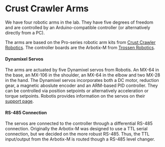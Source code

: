 # Crust Crawler Arms
We have four robotic arms in the lab. They have five degrees of freedom and are controlled by an Arduino-compatible controller (or alternatively directly from a PC).

The arms are based on the Pro-series robotic arm kits from [Crust Crawler Robotics](http://www.crustcrawler.com/products/ProRoboticArm/). The controller boards are the Arbotix-M from [Trossen Robotics](http://www.trossenrobotics.com/p/arbotix-robot-controller.aspx).

#### Dynamixel Servos
The arms are actuated by five Dynamixel servos from Robotis. An MX-64 in the base, an MX-106 in the shoulder, an MX-64 in the elbow and two MX-28 in the hand. The Dynamixel servos incorporates both a DC motor, reduction gear, a magnetic aboslute encoder and an ARM-based PID controller. They can be controlled via position setpoints or alternatively acceleration or torque setpoints. Robotis provides information on the servos on their [support page](http://support.robotis.com/en/).

#### RS-485 Connection
The servos are connected to the controller through a differential RS-485 connection. Originally the Arbotix-M was designed to use a TTL serial connection, but we decided on the more robust RS-485. Thus, the TTL input/output from the Arbotix-M is routed though a RS-485 level changer.

